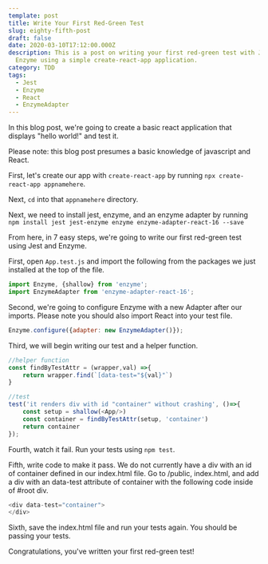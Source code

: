 ```yaml
---
template: post
title: Write Your First Red-Green Test
slug: eighty-fifth-post
draft: false
date: 2020-03-10T17:12:00.000Z
description: This is a post on writing your first red-green test with Jest and
  Enzyme using a simple create-react-app application.
category: TDD
tags:
  - Jest
  - Enzyme
  - React
  - EnzymeAdapter
---
```


In this blog post, we're going to create a basic react application that displays "hello world!" and test it. 

Please note: this blog post presumes a basic knowledge of javascript and React. 

First, let's create our app with `create-react-app` by running `npx create-react-app appnamehere`. 

Next, `cd` into that `appnamehere` directory. 

Next, we need to install jest, enzyme, and an enzyme adapter by running `npm install jest jest-enzyme enzyme enzyme-adapter-react-16 --save`

From here, in 7 easy steps, we're going to write our first red-green test using Jest and Enzyme. 

First, open `App.test.js` and import the following from the packages we just installed at the top of the file. 

```javascript
import Enzyme, {shallow} from 'enzyme';
import EnzymeAdapter from 'enzyme-adapter-react-16';
```

Second, we're going to configure Enzyme with a new Adapter after our imports. Please note you should also import React into your test file. 

```javascript
Enzyme.configure({adapter: new EnzymeAdapter()});
```

Third, we will begin writing our test and a helper function.  

```javascript
//helper function 
const findByTestAttr = (wrapper,val) =>{
    return wrapper.find(`[data-test="${val}"`)
}

//test
test('it renders div with id "container" without crashing', ()=>{
    const setup = shallow(<App/>)
    const container = findByTestAttr(setup, 'container')
    return container
});
```

Fourth, watch it fail. Run your tests using `npm test`. 

Fifth, write code to make it pass. We do not currently have a div with an id of container defined in our index.html file. Go to /public, index.html, and add a div with an data-test attribute of container with the following code inside of #root div.  

```javascript
<div data-test="container">
</div>
```

Sixth, save the index.html file and run your tests again. You should be passing your tests. 

Congratulations, you've written your first red-green test!

